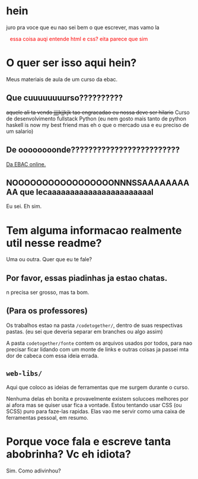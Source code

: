 #  hein
juro pra voce que eu nao sei bem o que escrever, mas vamo la
<p
  style="
    color:  red;
    padding-left: 10px;">
  essa coisa auqi entende html e css? eita parece que sim
</p>

# O quer ser isso aqui hein?
Meus materiais de aula de um curso da ebac.

## Que cuuuuuuuurso??????????
<del>aquele ali ta vendo jjjjkjjkjk tao engracadao eu nossa deve ser hilario</del> Curso de desenvolvimento fullstack Python (eu nem gosto mais tanto de python haskell is now my best friend mas eh o que o mercado usa e eu preciso de um salario)

## De oooooooonde?????????????????????????

<a href="ebaconline.com.br">Da EBAC online.</a>
## NOOOOOOOOOOOOOOOOONNNSSAAAAAAAAAA que lecaaaaaaaaaaaaaaaaaaaaaaal
Eu sei. Eh sim.
<br>

# Tem alguma informacao realmente util nesse readme?
Uma ou outra. Quer que eu te fale?

## Por favor, essas piadinhas ja estao chatas.
n precisa ser grosso, mas ta bom.


##  (Para os professores)
Os trabalhos estao na pasta <code>/codetogether/</code>, dentro de suas respectivas pastas. (eu sei que deveria separar em branches ou algo assim) 

A pasta <code>codetogether/fonte</code> contem os arquivos usados por todos, para nao precisar ficar lidando com um monte de links e outras coisas ja passei mta dor de cabeca com essa ideia errada.

## <code>web-libs/</code>
Aqui que coloco as ideias de ferramentas que me surgem durante o curso.

Nenhuma delas eh bonita e provavelmente existem solucoes melhores por ai afora mas se quiser usar fica a vontade. Estou tentando usar CSS (ou SCSS) puro para faze-las rapidas. 
Elas vao me servir como uma caixa de ferramentas pessoal, em resumo.
# Porque voce fala e escreve tanta abobrinha? Vc eh idiota?
Sim. Como adivinhou?